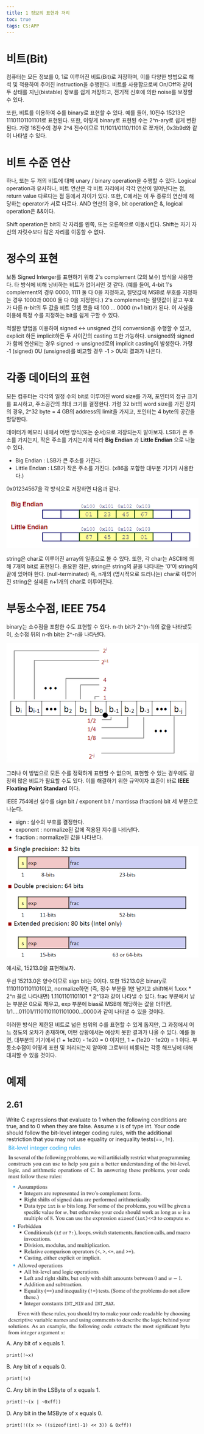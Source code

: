 ```yaml
---
title: 1 정보의 표현과 처리
toc: true
tags: CS:APP
---
```


# 비트(Bit)
컴퓨터는 모든 정보를 0, 1로 이루어진 비트(Bit)로 저장하며, 이를 다양한 방법으로 해석 및 적용하여 주어진 instruction을 수행한다. 비트를 사용함으로써 On/Off와 같이 두 상태를 지닌(bistable) 정보를 쉽게 저장하고, 전기적 신호에 의한 noise를 보정할 수 있다. 

또한, 비트를 이용하여 수를 binary로 표현할 수 있다.
예를 들어, 10진수 15213은 11101101101101로 표현된다. 또한, 이렇게 binary로 표현된 수는 2^n-ary로 쉽게 변환된다. 가령 16진수의 경우 2^4 진수이므로 11/1011/0110/1101 로 쪼개어, 0x3b9d와 같이 나타낼 수 있다.


# 비트 수준 연산
하나, 또는 두 개의 비트에 대해 unary / binary operation을 수행할 수 있다. Logical operation과 유사하나, 비트 연산은 각 비트 자리에서 각각 연산이 일어난다는 점, return value 다르다는 점 등에서 차이가 있다. 또한, C에서는 이 두 종류의 연산에 해당하는 operator가 서로 다르다. AND 연산의 경우, bit operation은 &, logical operation은 &&이다.

Shift operation은 bit의 각 자리를 왼쪽, 또는 오른쪽으로 이동시킨다. Shift는 자기 자신의 자릿수보다 많은 자리를 이동할 수 없다.


# 정수의 표현
보통 Signed Interger를 표현하기 위해 2's complement (2의 보수) 방식을 사용한다. 타 방식에 비해 낭비하는 비트가 없어서인 것 같다. (예를 들어, 4-bit 1's complement의 경우 0000, 1111 둘 다 0을 지정하고, 절댓값에 MSB로 부호를 지정하는 경우 1000과 0000 둘 다 0을 지정한다.)
2's complement는 절댓값이 같고 부호가 다른 n-bit의 두 값을 비트 덧셈 했을 때 100 ... 0000 (n+1 bit)가 된다. 이 사실을 이용해 특정 수를 지정하는 bit를 쉽게 구할 수 있다.

적절한 방법을 이용하여 signed <-> unsigned 간의 conversion을 수행할 수 있고, explicit 하든 implicit하든 두 사이간의 casting 또한 가능하다. unsigned와 signed가 함께 연산되는 경우 signed -> unsigned로의 implicit casting이 발생한다. 가령 -1 (signed) 0U (unsigned)를 비교할 경우 -1 > 0U의 결과가 나온다.


# 각종 데이터의 표현
모든 컴퓨터는 각각의 일정 수의 bit로 이루어진 word size를 가져, 포인터의 정규 크기를 표시하고, 주소공간의 최대 크기를 결정한다. 가령 32 bit의 word size를 가진 장치의 경우, 2^32 byte = 4 GB의 address의 limit을 가지고, 포인터는 4 byte의 공간을 할당한다.

데이터가 메모리 내에서 어떤 방식(또는 순서)으로 저장되는지 알아보자. LSB가 큰 주소를 가지는지, 작은 주소를 가지는지에 따라 __Big Endian__ 과 __Little Endian__ 으로 나눌 수 있다.
- Big Endian : LSB가 큰 주소를 가진다.
- Little Endian : LSB가 작은 주소를 가진다. (x86을 포함한 대부분 기기가 사용한다.) 

0x01234567을 각 방식으로 저장하면 다음과 같다.

![](/imgs/csapp/1.png)

string은 char로 이루어진 array의 일종으로 볼 수 있다. 또한, 각 char는 ASCII에 의해 7개의 bit로 표현된다. 중요한 점은, string은 string의 끝을 나타내는 '0'이 string의 끝에 있어야 한다. (null-terminated) 즉, n개의 (명시적으로 드러나는) char로 이루어진 string은 실제론 n+1개의 char로 이루어진다.


# 부동소수점, IEEE 754
binary는 소수점을 포함한 수도 표현할 수 있다. n-th bit가 2^(n-1)의 값을 나타냈듯이, 소수점 뒤의 n-th bit는 2^-n을 나타낸다.

![](/imgs/csapp/2.png)

그러나 이 방법으로 모든 수를 정확하게 표현할 수 없으며, 표현할 수 있는 경우에도 굉장히 많은 비트가 필요할 수도 있다. 이를 해결하기 위한 규약이자 표준이 바로 __IEEE Floating Point Standard__ 이다.

IEEE 754에선 실수를 sign bit / exponent bit / mantissa (fraction) bit 세 부분으로 나눈다.
- sign : 실수의 부호를 결정한다.
- exponent : normalize된 값에 적용된 지수를 나타낸다.
- fraction : normalize된 값을 나타낸다.

![](/imgs/csapp/3.png)

예시로, 15213.0을 표현해보자.

우선 15213.0은 양수이므로 sign bit는 0이다. 또한 15213.0은 binary로 11101101101101이고, normalize하면 (즉, 정수 부분을 1만 남기고 shift해서 1.xxx * 2^n 꼴로 나타내면) 1.1101101101101 * 2^13과 같이 나타낼 수 있다.
frac 부분에서 남는 부분은 0으로 채우고, exp 부분에 bias로 MSB에 해당하는 값을 더하면, 1/1....01101/11101101101101000...0000과 같이 나타낼 수 있을 것이다.

이러한 방식은 제한된 비트로 넓은 범위의 수를 표현할 수 있게 돕지만, 그 과정에서 어느 정도의 오차가 존재하며, 어떤 상황에서는 예상치 못한 결과가 나올 수 있다. 예를 들면, 대부분의 기기에서 (1 + 1e20) - 1e20 = 0 이지만, 1 + (1e20 - 1e20) = 1 이다. 부동소수점이 어떻게 표현 및 처리되는지 알아야 그로부터 비롯되는 각종 해프닝에 대해 대처할 수 있을 것이다.


# 예제
## 2.61 
Write C expressions that evaluate to 1 when the following conditions are true, and to 0 when they are false. Assume x is of type int. Your code should follow the bit-level integer coding rules, with the additional restriction that you may not use equality or inequality tests(==, !=).
![BitLevelCodingRules](/imgs/csapp/4.png)
A. Any bit of x equals 1.

    print(!~x)
B. Any bit of x equals 0.

    print(!x)
C. Any bit in the LSByte of x equals 1.

    print(!~(x | ~0xff))
D. Any bit in the MSByte of x equals 0.
    
    print(!((x >> ((sizeof(int)-1) << 3)) & 0xff))


